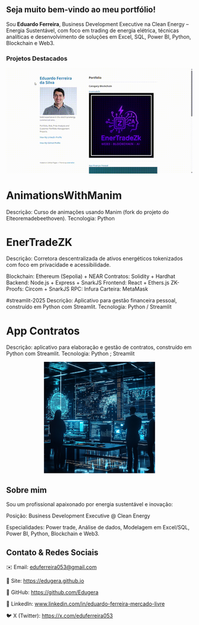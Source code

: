 ## Seja muito bem-vindo ao meu portfólio!  

Sou **Eduardo Ferreira**, Business Development Executive na Clean Energy – Energia Sustentável, com foco em trading de energia elétrica, técnicas analíticas e desenvolvimento de soluções em Excel, SQL, Power BI, Python, Blockchain e Web3.

### Projetos Destacados

<img src="images/demo.gif?raw=true"/>

# AnimationsWithManim
Descrição: Curso de animações usando Manim (fork do projeto do Elteoremadebeethoven).
Tecnologia: Python

# EnerTradeZK
Descrição: Corretora descentralizada de ativos energéticos tokenizados com foco em privacidade e acessibilidade.

Blockchain: Ethereum (Sepolia) + NEAR
Contratos: Solidity + Hardhat
Backend: Node.js + Express + SnarkJS
Frontend: React + Ethers.js
ZK-Proofs: Circom + SnarkJS
RPC: Infura
Carteira: MetaMask

#streamlit-2025
Descrição: Aplicativo para gestão financeira pessoal, construído em Python com Streamlit.
Tecnologia: Python / Streamlit

# App Contratos
Descrição: aplicativo para elaboração e gestão de contratos, construído em Python com Streamlit.
Tecnologia: Python ; Streamlit

<!-- e para centralizar -->
<p align="center">
  <img src="images/dummy_thumbnail.png?raw=true" width="300"/>
</p>


## Sobre mim
Sou um profissional apaixonado por energia sustentável e inovação:

Posição: Business Development Executive @ Clean Energy

Especialidades: Power trade, Análise de dados, Modelagem em Excel/SQL, Power BI, Python, Blockchain e Web3.

## Contato & Redes Sociais
✉️ Email: eduferreira053@gmail.com

🔗 Site: https://edugera.github.io

🐙 GitHub: https://github.com/Edugera

🔗 LinkedIn: www.linkedin.com/in/eduardo-ferreira-mercado-livre

🐦 X (Twitter): https://x.com/eduferreira053


<!-- ### Installation>

<!-- See full step by step tutorial [on Medium](https://medium.com/@evanca/set-up-your-portfolio-website-in-less-than-10-minutes-with-github-pages-d0efa8ff56fd).>
___

You can use the editor on GitHub to maintain and preview the content for your website in Markdown files.

Whenever you commit to this repository, GitHub Pages will run [Jekyll](https://jekyllrb.com/) to rebuild the pages in your site, from the content in your Markdown files.

### Markdown

Markdown is a lightweight and easy-to-use syntax for styling your writing. It includes conventions for

```markdown
Syntax highlighted code block

# Header 1
## Header 2
### Header 3

- Bulleted
- List

1. Numbered
2. List

**Bold** and _Italic_ and `Code` text

[Link](url) and ![Image](src)
```

For more details see [GitHub Flavored Markdown](https://guides.github.com/features/mastering-markdown/).

### Roadmap

See the [open issues](https://github.com/evanca/quick-portfolio/issues) for a list of proposed features (and known issues).
___

### References

[1] Jekyll theme "Minimal" for GitHub Pages: https://github.com/pages-themes/minimal (CC0 1.0 Universal License)
<br>[2] Dummy photo via: https://pixabay.com/photos/man-male-adult-person-caucasian-1209494/ (Pixabay License)
<br>[3] Dummy thumbnail image created by rawpixel.com: https://www.freepik.com/free-vector/set-elements-infographic_2807573.htm (Standard Freepik License)

